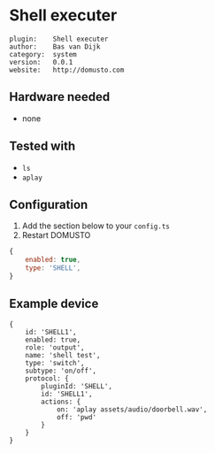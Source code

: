 # Shell executer

```
plugin:    Shell executer
author:    Bas van Dijk
category:  system
version:   0.0.1
website:   http://domusto.com
```

## Hardware needed
- none

## Tested with
 - `ls`
 - `aplay`
 
## Configuration

1. Add the section below to your `config.ts`
2. Restart DOMUSTO

```js
{
    enabled: true,
    type: 'SHELL',
}
```

## Example device

```
{
    id: 'SHELL1',
    enabled: true,
    role: 'output',
    name: 'shell test',
    type: 'switch',
    subtype: 'on/off',
    protocol: {
        pluginId: 'SHELL',
        id: 'SHELL1',
        actions: {
            on: 'aplay assets/audio/doorbell.wav',
            off: 'pwd'
        }
    }
}
```